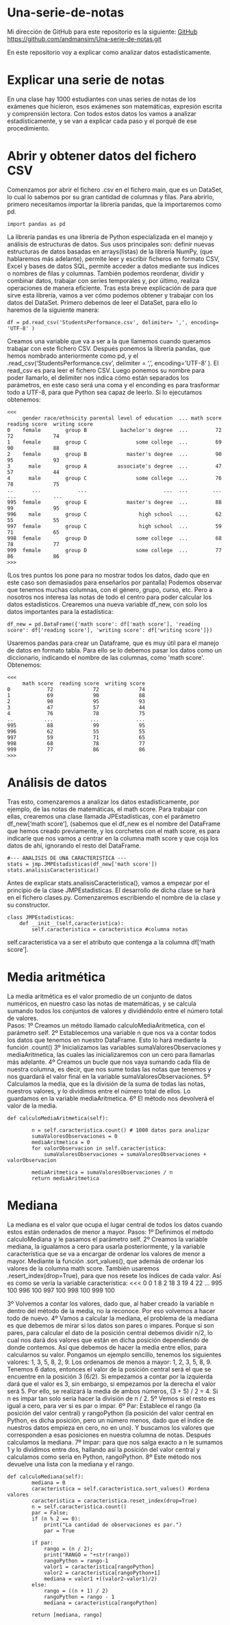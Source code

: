 # Una-serie-de-notas

Mi dirección de GitHub para este repositorio es la siguiente: [GitHub](https://github.com/andmansim/Una-serie-de-notas.git)
https://github.com/andmansim/Una-serie-de-notas.git

En este repositorio voy a explicar como analizar datos estadísticamente.

# Explicar una serie de notas
En una clase hay 1000 estudiantes con unas series de notas de los exámenes que hicieron, esos exámenes son matemáticas, expresión escrita y comprensión lectora. Con todos estos datos los vamos a analizar estadísticamente, y se van a explicar cada paso y el porqué de ese procedimiento.

# Abrir y obtener datos del fichero CSV
Comenzamos por abrir el fichero .csv en el fichero main, que es un DataSet, lo cual lo sabemos por su gran cantidad de columnas y filas. Para abrirlo, primero necesitamos importar la librería pandas, que la importaremos como pd. 

```
import pandas as pd
``` 
La librería pandas es una librería de Python especializada en el manejo y análisis de estructuras de datos. Sus usos principales son: definir nuevas estructuras de datos basadas en arrays(listas) de la librería NumPy, (que hablaremos más adelante), permite leer y escribir ficheros en formato CSV, Excel y bases de datos SQL, permite acceder a datos mediante sus índices o nombres de filas y columnas. También podemos reordenar, dividir y combinar datos, trabajar con series temporales y, por último, realiza operaciones de manera eficiente. 
Tras esta breve explicación de para que sirve esta librería, vamos a ver cómo podemos obtener y trabajar con los datos del DataSet. 
Primero debemos de leer el DataSet, para ello lo haremos de la siguiente manera:
```
df = pd.read_csv('StudentsPerformance.csv', delimiter= ',', encoding= 'UTF-8' )
``` 
Creamos una variable que va a ser a la que llamemos cuando queramos trabajar con este fichero CSV. Después ponemos la librería pandas, que hemos nombrado anteriormente como pd, y el .read_csv(‘StudentsPerformance.csv’, delimiter = ‘,’, encoding=’UTF-8’ ). El read_csv es para leer el fichero CSV. Luego ponemos su nombre para poder llamarlo, el delimiter nos indica cómo están separados los parámetros, en este caso será una coma y el enconding es para trasformar todo a UTF-8, para que Python sea capaz de leerlo.
Si lo ejecutamos obtenemos:
```
<<<
     gender race/ethnicity parental level of education  ... math score reading score  writing score
0    female        group B           bachelor's degree  ...         72            72             74
1    female        group C                some college  ...         69            90             88
2    female        group B             master's degree  ...         90            95             93
3      male        group A          associate's degree  ...         47            57             44
4      male        group C                some college  ...         76            78             75
..      ...            ...                         ...  ...        ...           ...            ...
995  female        group E             master's degree  ...         88            99             95
996    male        group C                 high school  ...         62            55             55
997  female        group C                 high school  ...         59            71             65
998  female        group D                some college  ...         68            78             77
999  female        group D                some college  ...         77            86             86
>>>
```
(Los tres puntos los pone para no mostrar todos los datos, dado que en este caso son demasiados para enseñarlos por pantalla)
Podemos observar que tenemos muchas columnas, con el género, grupo, curso, etc. Pero a nosotros nos interesa las notas de todo el centro para poder calcular los datos estadísticos. 
Crearemos una nueva variable df_new, con solo los datos importantes para la estadística:
```
df_new = pd.DataFrame({'math score': df['math score'], 'reading score': df['reading score'], 'writing score': df['writing score']})
``` 
Usaremos pandas para crear un Dataframe, que es muy útil para el manejo de datos en formato tabla. Para ello se lo debemos pasar los datos como un diccionario, indicando el nombre de las columnas, como 'math score'.
Obtenemos:
```
<<<
     math score  reading score  writing score
0            72             72             74
1            69             90             88
2            90             95             93
3            47             57             44
4            76             78             75
..          ...            ...            ...
995          88             99             95
996          62             55             55
997          59             71             65
998          68             78             77
999          77             86             86
>>>
```
# Análisis de datos
Tras esto, comenzaremos a analizar los datos estadísticamente, por ejemplo, de las notas de matemáticas, el math score. Para trabajar con ellas, crearemos una clase llamada JPEstadisticas, con el parámetro df_new[‘math score’], (sabemos que el df_new es el nombre del DataFrame que hemos creado previamente, y los corchetes con el math score, es para indicarle que nos vamos a centrar en la columna math score y que coja los datos de ahí, ignorando el resto del DataFrame. 
```
#--- ANALISIS DE UNA CARACTERISTICA ---
stats = jmp.JMPEstadisticas(df_new['math score'])
stats.analisisCaracteristica()
```
Antes de explicar stats.analisisCaracteristica(), vamos a empezar por el principio de la clase JMPEstadisticas.
El desarrollo de dicha clase se hará en el fichero clases.py. Comenzaremos escribiendo el nombre de la clase y su constructor.
```
class JMPEstadisticas:
    def __init__(self,caracteristica):
        self.caracteristica = caracteristica #columna notas
```
self.caracteristica va a ser el atributo que contenga a la columna df[‘math score’].

# Media aritmética
La media aritmética es el valor promedio de un conjunto de datos numéricos, en nuestro caso las notas de matemáticas, y se calcula sumando todos los conjuntos de valores y dividiéndolo entre el número total de valores.  
Pasos: 
1º Creamos un método llamado calculoMediaAritmetica, con el parámetro self. 
2º Establecemos una variable n que nos va a contar todos los datos que tenemos en nuestro DataFrame. Esto lo hará mediante la función .count()
3º Inicializamos las variables sumaValoresObservaciones y mediaAritmetica, las cuales las inicializaremos con un cero para llamarlas más adelante.
4º Creamos un bucle que nos vaya sumando cada fila de nuestra columna, es decir, que nos sume todas las notas que tenemos y nos guardará el valor final en la variable sumaValoresObservaciones.
5º Calculamos la media, que es la división de la suma de todas las notas, nuestros valores, y lo dividimos entre el número total de ellos. Lo guardamos en la variable mediaAritmetica.
6º El método nos devolverá el valor de la media.
```
def calculoMediaAritmetica(self):

        n = self.caracteristica.count() # 1000 datos para analizar
        sumaValoresObservaciones = 0
        mediaAritmetica = 0
        for valorObservacion in self.caracteristica:
            sumaValoresObservaciones = sumaValoresObservaciones + valorObservacion

        mediaAritmetica = sumaValoresObservaciones / n
        return mediaAritmetica
```
# Mediana
La mediana es el valor que ocupa el lugar central de todos los datos cuando estos están ordenados de menor a mayor.
Pasos: 
1º Definimos el método calculoMediana y le pasamos el parámetro self.
2º Creamos la variable mediana, la igualamos a cero para usarla posteriormente, y la variable característica que se va a encargar de ordenar los valores de menor a mayor. Mediante la función .sort_values(), que además de ordenar los valores de la columna math score. También usaremos .resert_index(drop=True), para que nos resete los índices de cada valor.
Así es como se vería la variable característica:
<<<
0        0
1        8
2       18
3       19
4       22
      ...
995    100
996    100
997    100
998    100
999    100
>>>
3º Volvemos a contar los valores, dado que, al haber creado la variable n dentro del método de la media, no la reconoce. Por eso volvemos a hacer todo de nuevo.
4º Vamos a calcular la mediana, el problema de la mediana es que debemos de mirar si los datos son pares o impares. Porque si son pares, para calcular el dato de la posición central debemos dividir n/2, lo cual nos dará dos valores que están en dicha posición dependiendo de donde contemos. Así que debemos de hacer la media entre ellos, para calcularnos su valor. Pongamos un ejemplo sencillo, tenemos los siguientes valores:  1, 3, 5, 8, 2, 9. Los ordenamos de menos a mayor:  1, 2, 3, 5, 8, 9. Tenemos 6 datos, entonces el valor de la posición central será el que se encuentre en la posición 3 (6/2). Si empezamos a contar por la izquierda dará que el valor es 3, sin embargo, si empezamos por la derecha el valor será 5. Por ello, se realizará la media de ambos números, (3 + 5) / 2 = 4. Si n es impar tan solo sería hacer la división de n / 2. 
5º Vemos si el resto es igual a cero, para ver si es par o impar. 
6º Par: Establece el rango (la posición del valor central) y rangoPython (la posición del valor central en Python, es dicha posición, pero un número menos, dado que el índice de nuestros datos empieza en cero, no en uno). Y buscamos los valores que corresponden a esas posiciones en nuestra columna de notas. Después calculamos la mediana.
7º Impar: para que nos salga exacto a n le sumamos 1 y lo dividimos entre dos, hallando así la posición del valor central y calculamos como sería en Python, rangoPython.
8º Este método nos devuelve una lista con la mediana y el rango.
```
def calculoMediana(self):
        mediana = 0
        caracteristica = self.caracteristica.sort_values() #ordena valores
        caracteristica = caracteristica.reset_index(drop=True)
        n = self.caracteristica.count()
        par = False;
        if (n % 2 == 0):
            print("La cantidad de observaciones es par.")
            par = True

        if par:
            rango = (n / 2); 
            print("RANGO = "+str(rango))
            rangoPython = rango-1 
            valor1 = caracteristica[rangoPython] 
            valor2 = caracteristica[rangoPython+1]
            mediana = valor1 +((valor2-valor1)/2)
        else:
            rango = ((n + 1) / 2)
            rangoPython = rango - 1
            mediana = caracteristica[rangoPython]

        return [mediana, rango]
```


